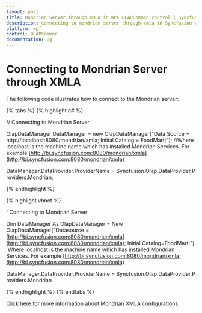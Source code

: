 ```yaml
---
layout: post
title: Mondrian Server through XMLA in WPF OLAPCommon control | Syncfusion
description: Connecting to mondrian server through xmla in Syncfusion WPF OLAPCommon control, its elements and more.
platform: wpf
control: OLAPCommon
documentation: ug
---
```


# Connecting to Mondrian Server through XMLA



The following code illustrates how to connect to the Mondrian server:


{% tabs %}
{% highlight c# %}



// Connecting to Mondrian Server

OlapDataManager DataManager = new OlapDataManager("Data Source = http://localhost:8080/mondrian/xmla; Initial Catalog = FoodMart;"); //Where localhost is the machine name which has installed Mondrian Services. For example [http://bi.syncfusion.com:8080/mondrian/xmla](http://bi.syncfusion.com:8080/mondrian/xmla)



DataManager.DataProvider.ProviderName = Syncfusion.Olap.DataProvider.Providers.Mondrian;


{% endhighlight  %}

{% highlight vbnet %}



' Connecting to Mondrian Server

Dim DataManager As OlapDataManager = New OlapDataManager("Datasource = [http://bi.syncfusion.com:8080/mondrian/xmla](http://bi.syncfusion.com:8080/mondrian/xmla); Initial Catalog=FoodMart;") ’Where localhost is the machine name which has installed Mondrian Services. For example [http://bi.syncfusion.com:8080/mondrian/xmla](http://bi.syncfusion.com:8080/mondrian/xmla)



DataManager.DataProvider.ProviderName = Syncfusion.Olap.DataProvider.Providers.Mondrian


{% endhighlight  %}
{% endtabs %}

[Click here](http://mondrian.pentaho.com/) for more information about Mondrian XMLA configurations.



